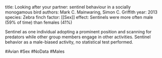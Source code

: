 title: Looking after your partner: sentinel behaviour in a socially monogamous bird
authors: Mark C. Mainwaring, Simon C. Griffith
year: 2013
species: Zebra finch
factor: [[Sex]]
effect: Sentinels were more often male (59% of time) than females (41%)

Sentinel as one individual adopting a prominent position and scanning for predators while other group members engage in other activities.
Sentinel behavior as a male-biased activity, no statistical test performed.

#Avian #Sex #NoData #Males 